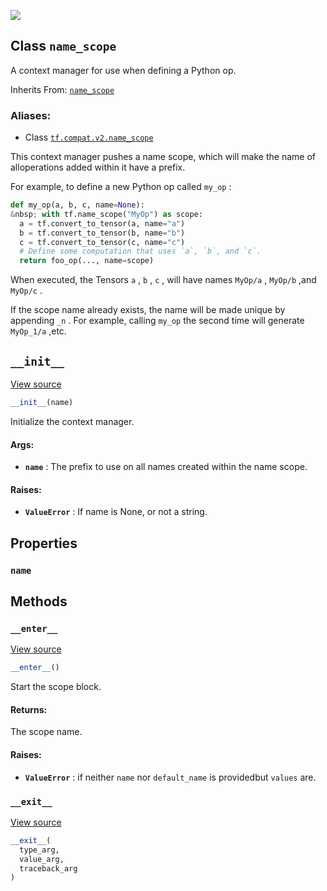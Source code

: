 ![](https://tensorflow.google.cn/images/tf_logo_32px.png)
## Class  `name_scope` 

A context manager for use when defining a Python op.

Inherits From: [ `name_scope` ](https://tensorflow.google.cn/api_docs/python/tf/compat/v1/keras/backend/name_scope)

### Aliases:

- Class [ `tf.compat.v2.name_scope` ](/api_docs/python/tf/name_scope)

This context manager pushes a name scope, which will make the name of alloperations added within it have a prefix.

For example, to define a new Python op called  `my_op` :


```python
def my_op(a, b, c, name=None):
&nbsp; with tf.name_scope("MyOp") as scope:
  a = tf.convert_to_tensor(a, name="a")
  b = tf.convert_to_tensor(b, name="b")
  c = tf.convert_to_tensor(c, name="c")
  # Define some computation that uses `a`, `b`, and `c`.
  return foo_op(..., name=scope)

```


When executed, the Tensors  `a` ,  `b` ,  `c` , will have names  `MyOp/a` ,  `MyOp/b` ,and  `MyOp/c` .

If the scope name already exists, the name will be made unique by appending `_n` . For example, calling  `my_op`  the second time will generate  `MyOp_1/a` ,etc.

##  `__init__` 

[View source](https://github.com/tensorflow/tensorflow/blob/r2.0/tensorflow/python/framework/ops.py#L6412-L6424)


```python
__init__(name)

```


Initialize the context manager.

#### Args:

- **`name`** : The prefix to use on all names created within the name scope.

#### Raises:

- **`ValueError`** : If name is None, or not a string.

## Properties

###  `name` 

## Methods

###  `__enter__` 

[View source](https://github.com/tensorflow/tensorflow/blob/r2.0/tensorflow/python/framework/ops.py#L6430-L6449)


```python
__enter__()

```


Start the scope block.

#### Returns:

The scope name.

#### Raises:

- **`ValueError`** : if neither  `name`  nor  `default_name`  is providedbut  `values`  are.

###  `__exit__` 

[View source](https://github.com/tensorflow/tensorflow/blob/r2.0/tensorflow/python/framework/ops.py#L6451-L6454)


```python
__exit__(
  type_arg,
  value_arg,
  traceback_arg
)

```

